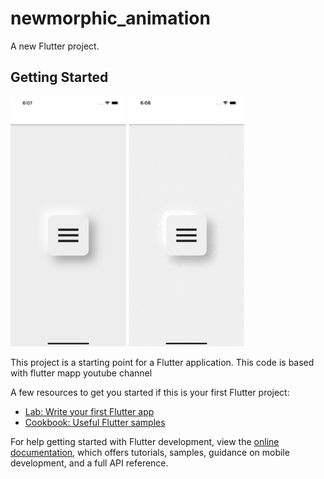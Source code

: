 # newmorphic_animation

A new Flutter project.

## Getting Started

<img src="assets/screenshots/Simulator%20Screen%20Shot%20-%20iPhone%2013%20Pro%20Max%20-%202022-10-04%20at%2018.07.55.png" height =400>
<img src="assets/screenshots/Simulator%20Screen%20Recording%20-%20iPhone%2013%20Pro%20Max%20-%202022-10-04%20at%2018.08.38.gif" height=400>

This project is a starting point for a Flutter application.
This code is based with flutter mapp youtube channel


A few resources to get you started if this is your first Flutter project:

- [Lab: Write your first Flutter app](https://docs.flutter.dev/get-started/codelab)
- [Cookbook: Useful Flutter samples](https://docs.flutter.dev/cookbook)

For help getting started with Flutter development, view the
[online documentation](https://docs.flutter.dev/), which offers tutorials,
samples, guidance on mobile development, and a full API reference.

